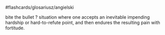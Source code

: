 #flashcards/glosariusz/angielski

bite the bullet
?
situation where one accepts an inevitable impending hardship or hard-to-refute point, and then endures the resulting pain with fortitude.

